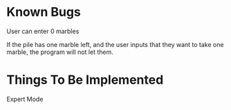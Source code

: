 # Known Bugs
User can enter 0 marbles

If the pile has one marble left, and the user inputs that they want to take one marble, the program will not let them.

# Things To Be Implemented
Expert Mode